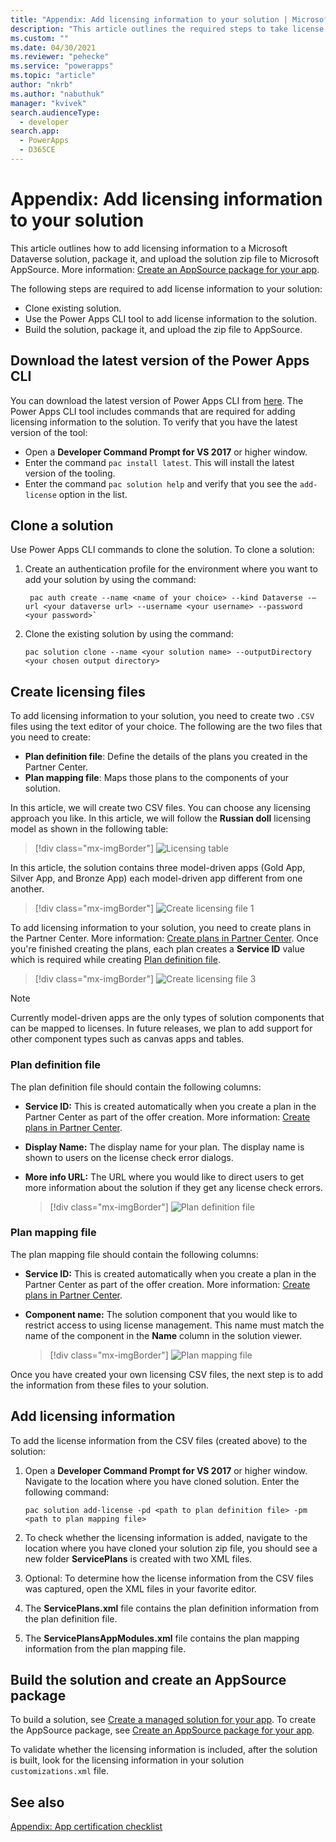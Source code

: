 ```yaml
---
title: "Appendix: Add licensing information to your solution | Microsoft Docs" # Intent and product brand in a unique string of 43-59 chars including spaces
description: "This article outlines the required steps to take license service IDs created in Partner Center and add them to the table definitions of your Dataverse solution." # 115-145 characters including spaces. This abstract displays in the search result.
ms.custom: ""
ms.date: 04/30/2021
ms.reviewer: "pehecke"
ms.service: "powerapps"
ms.topic: "article"
author: "nkrb" 
ms.author: "nabuthuk" 
manager: "kvivek" 
search.audienceType: 
  - developer
search.app: 
  - PowerApps
  - D365CE
---
```


# Appendix: Add licensing information to your solution

This article outlines how to add licensing information to a Microsoft Dataverse solution, package it, and upload the solution zip file to Microsoft AppSource.  More information: [Create an AppSource package for your app](/powerapps/developer/data-platform/create-package-app-appsource).

The following steps are required to add license information to your solution: 

- Clone existing solution.
- Use the Power Apps CLI tool to add license information to the solution.  
- Build the solution, package it, and upload the zip file to AppSource. 

## Download the latest version of the Power Apps CLI 

You can download the latest version of Power Apps CLI from [here](/powerapps/developer/data-platform/powerapps-cli). The Power Apps CLI tool includes commands that are required for adding licensing information to the solution. To verify that you have the latest version of the tool:

- Open a **Developer Command Prompt for VS 2017** or higher window. 
- Enter the command `pac install latest`. This will install the latest version of the tooling.
- Enter the command `pac solution help` and verify that you see the `add-license` option in the list.  
 
## Clone a solution

Use Power Apps CLI commands to clone the solution. To clone a solution:
 
1. Create an authentication profile for the environment where you want to add your solution by using the command: 

   ```CLI
    pac auth create --name <name of your choice> --kind Dataverse -–url <your dataverse url> --username <your username> --password <your password>`
   ```
1. Clone the existing solution by using the command:  
    
    ```CLI
    pac solution clone --name <your solution name> --outputDirectory <your chosen output directory>
    ```

## Create licensing files

To add licensing information to your solution, you need to create two `.CSV` files using the text editor of your choice. The following are the two files that you need to create:
 
- **Plan definition file**: Define the details of the plans you created in the Partner Center.
- **Plan mapping file**: Maps those plans to the components of your solution.
 
In this article, we will create two CSV files. You can choose any licensing approach you like. In this article, we will follow the **Russian doll** licensing model as shown in the following table: 

> [!div class="mx-imgBorder"]
> ![Licensing table](media/create-licensing-csv-files-2.png "Licensing table")

In this article, the solution contains three model-driven apps (Gold App, Silver App, and Bronze App) each model-driven app different from one another.

> [!div class="mx-imgBorder"]
> ![Create licensing file 1](media/create-license-csv-file-1.png "Create licensing file 1")

To add licensing information to your solution, you need to create plans in the Partner Center. More information: [Create plans in Partner Center](/azure/marketplace/dynamics-365-customer-engage-plans). Once you're finished creating the plans, each plan creates a **Service ID** value which is required while creating [Plan definition file](#plan-definition-file).

> [!div class="mx-imgBorder"]
> ![Create licensing file 3](media/create-license-csv-file-3.png "Create licensing file 3")

> [!NOTE]
> Currently model-driven apps are the only types of solution components that can be mapped to licenses. In future releases, we plan to add support for other component types such as canvas apps and tables. 

### Plan definition file
 
The plan definition file should contain the following columns: 

- **Service ID:** This is created automatically when you create a plan in the Partner Center as part of the offer creation. More information: [Create plans in Partner Center](/azure/marketplace/dynamics-365-customer-engage-plans).
- **Display Name:** The display name for your plan. The display name is shown to users on the license check error dialogs.
- **More info URL:** The URL where you would like to direct users to get more information about the solution if they get any license check errors.

   > [!div class="mx-imgBorder"]
   > ![Plan definition file](media/plan-definition-file.png "Plan definition file")

### Plan mapping file
 
The plan mapping file should contain the following columns: 

- **Service ID:** This is created automatically when you create a plan in the Partner Center as part of the offer creation. More information: [Create plans in Partner Center](/azure/marketplace/dynamics-365-customer-engage-plans).
- **Component name:** The solution component that you would like to restrict access to using license management. This name must match the name of the component in the **Name** column in the solution viewer.

  > [!div class="mx-imgBorder"]
  > ![Plan mapping file](media/plan-mapping-file.png "Plan mapping file")

Once you have created your own licensing CSV files, the next step is to add the information from these files to your solution. 

## Add licensing information

To add the license information from the CSV files (created above) to the solution: 
 
1. Open a **Developer Command Prompt for VS 2017** or higher window. Navigate to the location where you have cloned solution. Enter the following command:

   ```CLI
   pac solution add-license -pd <path to plan definition file> -pm <path to plan mapping file>
   ```
1. To check whether the licensing information is added, navigate to the location where you have cloned your solution zip file, you should see a new folder **ServicePlans** is created with two XML files. 
1. Optional: To determine how the license information from the CSV files was captured, open the XML files in your favorite editor. 
1. The **ServicePlans.xml** file contains the plan definition information from the plan definition file. 
1. The **ServicePlansAppModules.xml** file contains the plan mapping information from the plan mapping file.
 
## Build the solution and create an AppSource package

To build a solution, see [Create a managed solution for your app](/powerapps/developer/data-platform/create-solution-app-appsource). To create the AppSource package, see [Create an AppSource package for your app](/powerapps/developer/data-platform/create-package-app-appsource).

To validate whether the licensing information is included, after the solution is built, look for the licensing information in your solution `customizations.xml` file.

## See also

[Appendix: App certification checklist](appendix-app-certification-checklist.md)